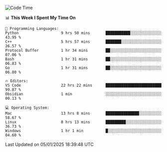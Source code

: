 
<!--START_SECTION:waka-->
![Code Time](http://img.shields.io/badge/Code%20Time-2%2C982%20hrs%2051%20mins-blue)

📊 **This Week I Spent My Time On** 

```text
💬 Programming Languages: 
Python                   9 hrs 50 mins       ███████████░░░░░░░░░░░░░░   43.95 % 
C++                      5 hrs 57 mins       ███████░░░░░░░░░░░░░░░░░░   26.57 % 
Protocol Buffer          1 hr 34 mins        ██░░░░░░░░░░░░░░░░░░░░░░░   07.06 % 
Bash                     1 hr 31 mins        ██░░░░░░░░░░░░░░░░░░░░░░░   06.83 % 
Go                       1 hr 31 mins        ██░░░░░░░░░░░░░░░░░░░░░░░   06.80 % 

🔥 Editors: 
VS Code                  22 hrs 22 mins      █████████████████████████   99.87 % 
Obsidian                 1 min               ░░░░░░░░░░░░░░░░░░░░░░░░░   00.13 % 

💻 Operating System: 
Mac                      13 hrs 8 mins       ███████████████░░░░░░░░░░   58.67 % 
Linux                    8 hrs 13 mins       █████████░░░░░░░░░░░░░░░░   36.73 % 
Windows                  1 hr 1 min          █░░░░░░░░░░░░░░░░░░░░░░░░   04.60 % 
```


 Last Updated on 05/01/2025 18:39:48 UTC
<!--END_SECTION:waka-->

